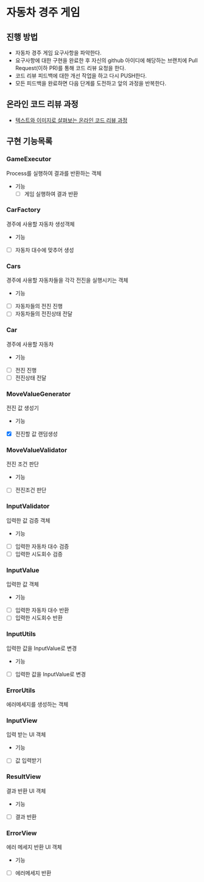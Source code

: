 # 자동차 경주 게임
## 진행 방법
* 자동차 경주 게임 요구사항을 파악한다.
* 요구사항에 대한 구현을 완료한 후 자신의 github 아이디에 해당하는 브랜치에 Pull Request(이하 PR)를 통해 코드 리뷰 요청을 한다.
* 코드 리뷰 피드백에 대한 개선 작업을 하고 다시 PUSH한다.
* 모든 피드백을 완료하면 다음 단계를 도전하고 앞의 과정을 반복한다.

## 온라인 코드 리뷰 과정
* [텍스트와 이미지로 살펴보는 온라인 코드 리뷰 과정](https://github.com/next-step/nextstep-docs/tree/master/codereview)

## 구현 기능목록

### GameExecutor
Process를 실행하여 결과를 반환하는 객체
- 기능
  - [ ] 게임 실행하여 결과 반환

### CarFactory
경주에 사용할 자동차 생성객체
- 기능
- [ ] 자동차 대수에 맞추어 생성

### Cars
경주에 사용할 자동차들을 각각 전진을 실행시키는 객체
- 기능 
- [ ] 자동차들의 전진 진행
- [ ] 자동차들의 전진상태 전달

### Car
경주에 사용할 자동차
- 기능
- [ ] 전진 진행
- [ ] 전진상태 전달

### MoveValueGenerator
전진 값 생성기
- 기능
- [x] 전진할 값 랜덤생성

### MoveValueValidator
전진 조건 판단
- 기능 
- [ ] 전진조건 판단

### InputValidator 
입력한 값 검증 객체
- 기능
- [ ] 입력한 자동차 대수 검증
- [ ] 입력한 시도회수 검증

### InputValue
입력한 값 객체
- 기능
- [ ] 입력한 자동차 대수 반환 
- [ ] 입력한 시도회수 반환

### InputUtils
입력한 값을 InputValue로 변경
- 기능 
- [ ] 입력한 값을 InputValue로 변경

### ErrorUtils
에러메세지를 생성하는 객체 

### InputView
입력 받는 UI 객체
- 기능
- [ ] 값 입력받기

### ResultView
결과 반환 UI 객체
- 기능
- [ ] 결과 반환

### ErrorView
에러 메세지 반환 UI 객체
- 기능
- [ ] 에러메세지 반환
